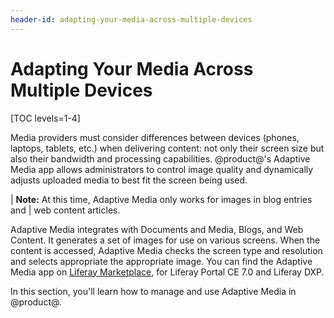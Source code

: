 ```yaml
---
header-id: adapting-your-media-across-multiple-devices
---
```


# Adapting Your Media Across Multiple Devices

[TOC levels=1-4]

Media providers must consider differences between devices (phones, laptops,
tablets, etc.) when delivering content: not only their screen size but also
their bandwidth and processing capabilities. @product@'s Adaptive Media app
allows administrators to control image quality and dynamically adjusts uploaded
media to best fit the screen being used. 

| **Note:** At this time, Adaptive Media only works for images in blog entries and
| web content articles.

Adaptive Media integrates with Documents and Media, Blogs, and Web Content. It
generates a set of images for use on various screens. When the content is
accessed, Adaptive Media checks the screen type and resolution and selects
appropriate the appropriate image. You can find the Adaptive Media app on
[Liferay Marketplace](https://web.liferay.com/marketplace), for Liferay Portal
CE 7.0 and Liferay DXP. 

In this section, you'll learn how to manage and use Adaptive Media in @product@. 
